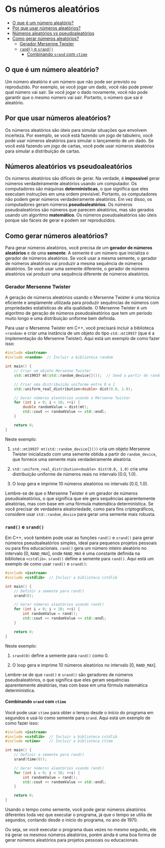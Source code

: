 # Os números aleatórios

<!-- toc -->
- [O que é um número aleatório?](#o-que-é-um-número-aleatório)
- [Por que usar números aleatórios?](#por-que-usar-números-aleatórios)
- [Números aleatórios vs pseudoaleatórios](#números-aleatórios-vs-pseudoaleatórios)
- [Como gerar números aleatórios?](#como-gerar-números-aleatórios)
  - [Gerador Mersenne Twister](#gerador-mersenne-twister)
  - [`rand()` e `srand()`](#rand-e-srand)
    - [Combinando `srand` com `ctime`](#combinando-srand-com-ctime)
<!-- toc -->

## O que é um número aleatório?

Um número aleatório é um número que não pode ser previsto ou reproduzido. Por exemplo, se você jogar um dado, você não pode prever qual número vai sair. Se você jogar o dado novamente, você não pode garantir que o mesmo número vai sair. Portanto, o número que sai é aleatório.

## Por que usar números aleatórios?

Os números aleatórios são úteis para simular situações que envolvem incerteza. Por exemplo, se você está fazendo um jogo de tabuleiro, você pode usar números aleatórios para simular o lançamento de um dado. Se você está fazendo um jogo de cartas, você pode usar números aleatórios para simular a distribuição de cartas.

## Números aleatórios vs pseudoaleatórios

Os números aleatórios são difíceis de gerar. Na verdade, é **impossível** gerar números verdadeiramente aleatórios usando um computador. Os computadores são máquinas **determinísticas**, o que significa que eles executam instruções em uma ordem previsível. Portanto, os computadores não podem gerar números verdadeiramente aleatórios. Em vez disso, os computadores geram números **pseudoaleatórios**. Os números pseudoaleatórios são números que parecem aleatórios, mas são gerados usando um algoritmo **matemático**. Os números pseudoaleatórios são úteis porque são fáceis de gerar e podem ser reproduzidos.

## Como gerar números aleatórios?

Para gerar números aleatórios, você precisa de um **gerador de números aleatórios** e de uma **semente**. A semente é um número que inicializa o gerador de números aleatórios. Se você usar a mesma semente, o gerador de números aleatórios vai produzir a mesma sequência de números aleatórios. Se você usar uma semente diferente, o gerador de números aleatórios vai produzir uma sequência diferente de números aleatórios.

### Gerador Mersenne Twister

A geração de números aleatórios usando o Mersenne Twister é uma técnica eficiente e amplamente utilizada para produzir sequências de números com propriedades estatísticas de alta qualidade. O Mersenne Twister é um algoritmo de geração de números pseudoaleatórios que tem um período muito longo e uma distribuição uniforme bem definida.

Para usar o Mersenne Twister em C++, você precisará incluir a biblioteca `<random>` e criar uma instância de um objeto do tipo `std::mt19937` (que é a implementação do Mersenne Twister). Aqui está um exemplo de como fazer isso:

```cpp
#include <iostream>
#include <random>  // Incluir a biblioteca random

int main() {
    // Criar um objeto Mersenne Twister
    std::mt19937 mt(std::random_device{}());  // Seed a partir do random_device

    // Criar uma distribuição uniforme entre 0 e 1
    std::uniform_real_distribution<double> dist(0.0, 1.0);

    // Gerar números aleatórios usando o Mersenne Twister
    for (int i = 0; i < 10; ++i) {
        double randomValue = dist(mt);
        std::cout << randomValue << std::endl;
    }

    return 0;
}
```

Neste exemplo:

1. `std::mt19937 mt(std::random_device{}())` cria um objeto Mersenne Twister inicializado com uma semente obtida a partir do `random_device`, que fornece uma semente mais verdadeiramente aleatória.

2. `std::uniform_real_distribution<double> dist(0.0, 1.0)` cria uma distribuição uniforme de números reais no intervalo [0.0, 1.0).

3. O loop gera e imprime 10 números aleatórios no intervalo [0.0, 1.0).

Lembre-se de que o Mersenne Twister é um gerador de números pseudoaleatórios, o que significa que ele gera sequências aparentemente aleatórias, mas com base em uma fórmula matemática determinística. Se você precisar de verdadeira aleatoriedade, como para fins criptográficos, considere usar `std::random_device` para gerar uma semente mais robusta.

### `rand()` e `srand()`

Em C++, você também pode usar as funções `rand()` e `srand()` para gerar números pseudoaleatórios simples, ideal para pequenos projetos pessoais ou para fins educacionais. `rand()` gera um número inteiro aleatório no intervalo [0, `RAND_MAX`], onde `RAND_MAX` é uma constante definida na biblioteca `<cstdlib>`. `srand()` define a semente para `rand()`. Aqui está um exemplo de como usar `rand()` e `srand()`:

```cpp
#include <iostream>
#include <cstdlib>  // Incluir a biblioteca cstdlib

int main() {
    // Definir a semente para rand()
    srand(0);

    // Gerar números aleatórios usando rand()
    for (int i = 0; i < 10; ++i) {
        int randomValue = rand();
        std::cout << randomValue << std::endl;
    }

    return 0;
}
```

Neste exemplo:

1. `srand(0)` define a semente para `rand()` como 0.

2. O loop gera e imprime 10 números aleatórios no intervalo [0, `RAND_MAX`].

Lembre-se de que `rand()` e `srand()` são geradores de números pseudoaleatórios, o que significa que eles geram sequências aparentemente aleatórias, mas com base em uma fórmula matemática determinística.

#### Combinando `srand` com `ctime`

Você pode usar `ctime` para obter o tempo desde o início do programa em segundos e usá-lo como semente para `srand`. Aqui está um exemplo de como fazer isso:

```cpp
#include <iostream>
#include <cstdlib>  // Incluir a biblioteca cstdlib
#include <ctime>    // Incluir a biblioteca ctime

int main() {
    // Definir a semente para rand()
    srand(time(0));

    // Gerar números aleatórios usando rand()
    for (int i = 0; i < 10; ++i) {
        int randomValue = rand();
        std::cout << randomValue << std::endl;
    }

    return 0;
}
```

Usando o tempo como semente, você pode gerar números aleatórios diferentes toda vez que executar o programa, já que o tempo se utilia de segundos, contando desde o início do programa, no ano de 1970.

Ou seja, se você executar o programa duas vezes no mesmo segundo, ele irá gerar os mesmos números aleatórios, porém ainda é uma boa forma de gerar números aleatórios para projetos pessoais ou educacionais.
